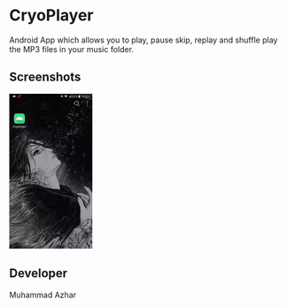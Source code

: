 # CryoPlayer
Android App which allows you to play, pause skip, replay and shuffle play the MP3 files in your music folder.

## Screenshots 

<img src="CryoPlayer_gif.gif" width="150" height="280">

## Developer 

Muhammad Azhar
